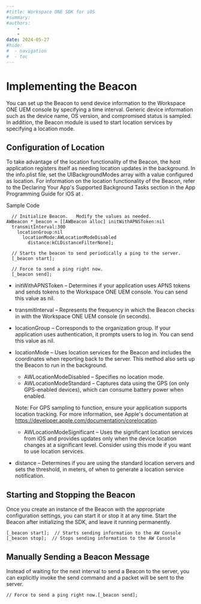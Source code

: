 ```yaml
---
#title: Workspace ONE SDK for iOS
#summary: 
#authors:
    - 
    - 
date: 2024-05-27
#hide:
#  - navigation
#  - toc
---
```


# Implementing the Beacon

You can set up the Beacon to send device information to the Workspace ONE UEM console by specifying a time interval. Generic device information such as the device name, OS version, and compromised status is sampled. In addition, the Beacon module is used to start location services by specifying a location mode.

## Configuration of Location

To take advantage of the location functionality of the Beacon, the host application registers itself as needing location updates in the background. In the info.plist file, set the UIBackgroundModes array with a value configured as location. For information on the location functionality of the Beacon, refer to the Declaring Your App's Supported Background Tasks section in the App Programming Guide for iOS at [](https://developer.apple.com/library/ios/documentation/iPhone/Conceptual/iPhoneOSProgrammingGuide/BackgroundExecution/BackgroundExecution.html#//apple_ref/doc/uid/TP40007072-CH4-SW1).

Sample Code

```
  // Initialize Beacon.   Modify the values as needed. 
AWBeacon *_beacon = [[AWBeacon alloc] initWithAPNSToken:nil
  transmitInterval:300
    locationGroup:nil
      locationMode:AWLocationModeDisabled 
        distance:kCLDistanceFilterNone];
 
  // Starts the beacon to send periodically a ping to the server.
  [_beacon start];

  // Force to send a ping right now.
  [_beacon send];
```

* initWithAPNSToken – Determines if your application uses APNS tokens and sends tokens to the Workspace ONE UEM console. You can send this value as nil.
* transmitInterval – Represents the frequency in which the Beacon checks in with the Workspace ONE UEM console (in seconds).
* locationGroup – Corresponds to the organization group. If your application uses authentication, it prompts users to log in. You can send this value as nil.
* locationMode – Uses location services for the Beacon and includes the coordinates when reporting back to the server. This method also sets up the Beacon to run in the background.
  * AWLocationModeDisabled – Specifies no location mode.
  * AWLocationModeStandard – Captures data using the GPS (on only GPS-enabled devices), which can consume battery power when enabled.

   Note: For GPS sampling to function, ensure your application supports location tracking. For more information, see Apple's documentation at https://developer.apple.com/documentation/corelocation.
  * AWLocationModeSignificant – Uses the significant location services from iOS and provides updates only when the device location changes at a significant level. Consider using this mode if you want to use location services.
* distance – Determines if you are using the standard location servers and sets the threshold, in meters, of when to generate a location service notification.

## Starting and Stopping the Beacon

Once you create an instance of the Beacon with the appropriate configuration settings, you can start it or stop it at any time. Start the Beacon after initializing the SDK, and leave it running permanently.

```
[_beacon start];  // Starts sending information to the AW Console 
[_beacon stop];  // Stops sending information to the AW Console
```

## Manually Sending a Beacon Message

Instead of waiting for the next interval to send a Beacon to the server, you can explicitly invoke the send command and a packet will be sent to the server.

```
// Force to send a ping right now.[_beacon send];
```
